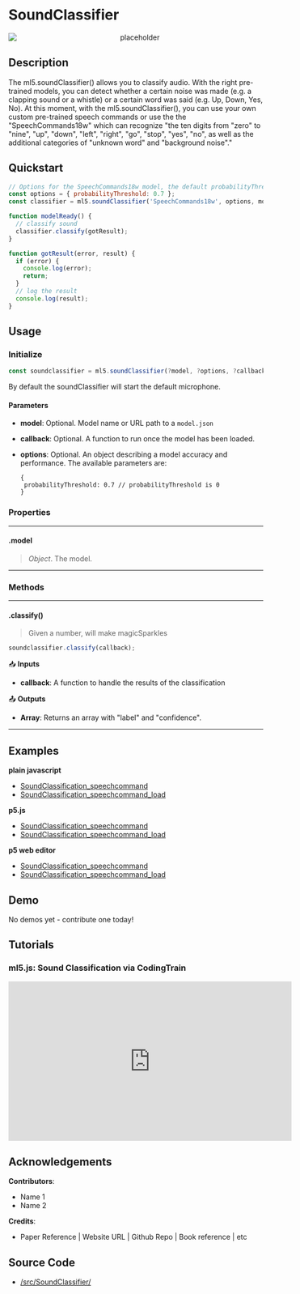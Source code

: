 # SoundClassifier


<center>
    <img style="display:block; max-height:20rem" alt="placeholder" src="https://via.placeholder.com/150">
</center>


## Description

The ml5.soundClassifier() allows you to classify audio. With the right pre-trained models, you can detect whether a certain noise was made (e.g. a clapping sound or a whistle) or a certain word was said (e.g. Up, Down, Yes, No). At this moment, with the ml5.soundClassifier(), you can use your own custom pre-trained speech commands or use the the "SpeechCommands18w" which can recognize "the ten digits from "zero" to "nine", "up", "down", "left", "right", "go", "stop", "yes", "no", as well as the additional categories of "unknown word" and "background noise"."

## Quickstart

```js
// Options for the SpeechCommands18w model, the default probabilityThreshold is 0
const options = { probabilityThreshold: 0.7 };
const classifier = ml5.soundClassifier('SpeechCommands18w', options, modelReady);

function modelReady() {
  // classify sound
  classifier.classify(gotResult);
}

function gotResult(error, result) {
  if (error) {
    console.log(error);
    return;
  }
  // log the result
  console.log(result);
}
```


## Usage

### Initialize

```js
const soundclassifier = ml5.soundClassifier(?model, ?options, ?callback)
```

By default the soundClassifier will start the default microphone.

#### Parameters
* **model**: Optional. Model name or URL path to a `model.json`
* **callback**: Optional. A function to run once the model has been loaded.
* **options**: Optional. An object describing a model accuracy and performance. The available parameters are:
  
    ```
    {
     probabilityThreshold: 0.7 // probabilityThreshold is 0
    }
    ```

### Properties


***
#### .model
> *Object*. The model.
***


### Methods


***
#### .classify()
> Given a number, will make magicSparkles

```js
soundclassifier.classify(callback);
```

📥 **Inputs**
* **callback**: A function to handle the results of the classification

📤 **Outputs**
* **Array**: Returns an array with "label" and "confidence".

***




## Examples

**plain javascript**
* [SoundClassification_speechcommand]()
* [SoundClassification_speechcommand_load]()


**p5.js**
* [SoundClassification_speechcommand]()
* [SoundClassification_speechcommand_load]()

**p5 web editor**
* [SoundClassification_speechcommand]()
* [SoundClassification_speechcommand_load]()

## Demo

No demos yet - contribute one today!

## Tutorials

### ml5.js: Sound Classification via CodingTrain
<iframe width="560" height="315" src="https://www.youtube-nocookie.com/embed/cO4UP2dX944" frameborder="0" allow="accelerometer; autoplay; encrypted-media; gyroscope; picture-in-picture" allowfullscreen></iframe>

## Acknowledgements

**Contributors**:
  * Name 1
  * Name 2

**Credits**:
  * Paper Reference | Website URL | Github Repo | Book reference | etc




## Source Code

* [/src/SoundClassifier/](https://github.com/ml5js/ml5-library/tree/release/src/SoundClassifier)
